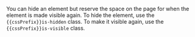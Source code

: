 You can hide an element but reserve the space on the page for when the element is made visible again. To hide the element, use the  `{{cssPrefix}}is-hidden` class. To make it visible again, use the `{{cssPrefix}}is-visible` class.
